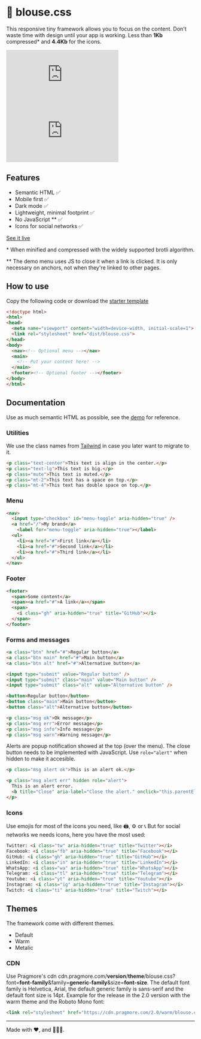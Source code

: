 # 👚 blouse.css

This responsive tiny framework allows you to focus on the content. Don't waste time with design until your app is working. Less than **1Kb** compressed\* and **4.4Kb** for the icons.

![CSS size in bytes](https://img.shields.io/github/size/pragmore/blouse.css/dist/blouse.css?label=uncompressed%20size)
![Icons font size in bytes](https://img.shields.io/github/size/pragmore/blouse.css/dist/bi.woff2?label=icons%20size)

## Features

* Semantic HTML ✅
* Mobile first ✅
* Dark mode ✅
* Lightweight, minimal footprint ✅
* No JavaScript \*\* ✅
* Icons for social networks ✅

[See it live](https://pragmore.github.io/blouse.css/)

\* When minified and compressed with the widely supported brotli algorithm.

\*\* The demo menu uses JS to close it when a link is clicked.
It is only necessary on anchors, not when they're linked to other pages.

## How to use

Copy the following code or download the [starter template](dist/starter-template.html)

```html
<!doctype html>
<html>
<head>
  <meta name="viewport" content="width=device-width, initial-scale=1">
  <link rel="stylesheet" href="dist/blouse.css">
</head>
<body>
  <nav><!-- Optional menu --></nav>
  <main>
    <!-- Put your content here! -->
  </main>
  <footer><!-- Optional footer --></footer>
</body>
</html>
```

## Documentation

Use as much semantic HTML as possible, see the [demo](https://pragmore.github.io/blouse.css/) for reference.

### Utilities

We use the class names from [Tailwind](https://tailwindcss.com/) in case you later want to migrate to it.

```html
<p class="text-center">This text is align in the center.</p>
<p class="text-lg">This text is big.</p>
<p class="mute">This text is muted.</p>
<p class="mt-2">This text has a space on top.</p>
<p class="mt-4">This text has double space on top.</p>
```

### Menu

```html 
<nav>
  <input type="checkbox" id="menu-toggle" aria-hidden="true" />
  <a href="/">My brand</a>
	<label for="menu-toggle" aria-hidden="true"></label>
  <ul>
    <li><a href="#">First link</a></li>
    <li><a href="#">Second link</a></li>
    <li><a href="#">Third link</a></li>
  </ul>
</nav>
```

### Footer

```html 
<footer>
  <span>Some content</a>
  <span><a href="#">A link</a></span>
  <span>
    <i class="gh" aria-hidden="true" title="GitHub"></i>
  </span>
</footer>
```

### Forms and messages

```html 
<a class="btn" href="#">Regular button</a>
<a class="btn main" href="#">Main button</a>
<a class="btn alt" href="#">Alternative button</a>

<input type="submit" value="Regular button" />
<input type="submit" class="main" value="Main button" />
<input type="submit" class="alt" value="Alternative button" />

<button>Regular button</button>
<button class="main">Main button</button>
<button class="alt">Alternative button</button>

<p class="msg ok">Ok message</p>
<p class="msg err">Error message</p>
<p class="msg info">Info message</p>
<p class="msg warn">Warning message</p>
```

Alerts are popup notification showed at the top (over the menu). The close button needs to be implemented with JavaScript. Use `role="alert"` when hidden to make it accesible.

```html 
<p class="msg alert ok">This is an alert ok.</p>

<p class="msg alert err" hidden role="alert">
  This is an alert error. 
  <b title="Close" aria-label="Close the alert." onclick="this.parentElement.hidden=true">✕</b>
</p>
```

### Icons

Use emojis for most of the icons you need, like 🖨️, ⚙️ or 📞 But for social networks we needs icons, here you have the most used: 

```html
Twitter: <i class="tw" aria-hidden="true" title="Twitter"></i>
Facebook: <i class="fb" aria-hidden="true" title="Facebook"></i>
GitHub: <i class="gh" aria-hidden="true" title="GitHub"></i>
LinkedIn: <i class="in" aria-hidden="true" title="LinkedIn"></i>
WhatsApp: <i class="wa" aria-hidden="true" title="WhatsApp"></i>
Telegram: <i class="tl" aria-hidden="true" title="Telegram"></i>
Youtube: <i class="yt" aria-hidden="true" title="Youtube"></i>
Instagram: <i class="ig" aria-hidden="true" title="Instagram"></i>
Twitch: <i class="ti" aria-hidden="true" title="Twitch"></i>
```

## Themes

The framework come with different themes.

* Default
* Warm
* Metalic

### CDN 

Use Pragmore's cdn cdn.pragmore.com/**version**/**theme**/blouse.css?font=**font-family**&family=**generic-family**&size=**font-size**. The default font family is Helvetica, Arial, the default generic family is sans-serif and the default font size is 14pt. Example for the release in the 2.0 version with the warm theme and the Roboto Mono font:

```html
<link rel="stylesheet" href="https://cdn.pragmore.com/2.0/warm/blouse.css?font=Roboto+Mono&family=monospace&size=16pt" crossorigin="anonymous">
```

-------------------

Made with ❤️, and 🥚🥚🥚.

